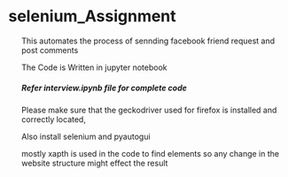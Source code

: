 # selenium_Assignment
<ul>This automates the process of sennding facebook friend request and post comments</ul>
<ul>The Code is Written in jupyter notebook <h5>Refer interview.ipynb file for complete code</h5>  </ul>
<ul>Please make sure that the geckodriver used for firefox is installed and correctly located,</ul>
<ul>Also install selenium and pyautogui</ul>
<ul>mostly xapth is used in the code to find elements so any change in the website structure might effect the result</ul>
